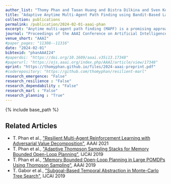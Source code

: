 ```yaml
---
author_list: "Thomy Phan and Taoan Huang and Bistra Dilkina and Sven Koenig"
title: "Adaptive Anytime Multi-Agent Path Finding using Bandit-Based Large Neighborhood Search"
collection: publications
permalink: /publication/2024-02-01-aaai-phan
excerpt: "Anytime multi-agent path finding (MAPF) is a promising approach to scalable path optimization in large-scale multi-agent systems. State-of-the-art anytime MAPF is based on Large Neighborhood Search (LNS), where a fast initial solution is iteratively optimized by destroying and repairing a fixed number of parts, i.e., the neighborhood, of the solution, using randomized destroy heuristics and prioritized planning. Despite their recent success in various MAPF instances, current LNS-based approaches lack exploration and flexibility due to greedy optimization with a fixed neighborhood size which can lead to low quality solutions in general. So far, these limitations have been addressed with extensive prior effort in tuning or offline machine learning beyond actual planning. In this paper, we focus on online learning in LNS and propose Bandit-based Adaptive LArge Neighborhood search Combined with Exploration (BALANCE). BALANCE uses a bi-level multi-armed bandit scheme to adapt the selection of destroy heuristics and neighborhood sizes on the fly during search. We evaluate BALANCE on multiple maps from the MAPF benchmark set and empirically demonstrate cost improvements of at least 50% compared to state-of-the-art anytime MAPF in large-scale scenarios. We find that Thompson Sampling performs particularly well compared to alternative multi-armed bandit algorithms."
journal: "Proceedings of the AAAI Conference on Artificial Intelligence"
venue_short: "AAAI"
#paper_pages: "11308--11316"
date: "2024-02-01"
bibtexid: "phanAAAI24"
#paperdoi: "https://doi.org/10.1609/aaai.v35i13.17348"
#paperurl: "https://ojs.aaai.org/index.php/AAAI/article/view/17348"
eprint: "https://thomyphan.github.io/files/2024-aaai-preprint.pdf"
#coderepository: "https://github.com/thomyphan/resilient-marl"
research_emergence: "False"
research_resilience : "False"
research_dependability : "False"
research_marl : "False"
research_planning : "True"
---
```


{% include base_path %}

## Related Articles
- T. Phan et al., ["Resilient Multi-Agent Reinforcement Learning with Adversarial Value Decomposition"](https://thomyphan.github.io/publication/2021-02-01-aaai-phan), AAAI 2021
- T. Phan et al., ["Adaptive Thompson Sampling Stacks for Memory Bounded Open-Loop Planning"](https://thomyphan.github.io/publication/2019-08-01-ijcai-phan), IJCAI 2019
- T. Phan et al., ["Memory Bounded Open-Loop Planning in Large POMDPs Using Thompson Sampling"](https://thomyphan.github.io/publication/2019-02-01-aaai-phan), AAAI 2019
- T. Gabor et al., ["Subgoal-Based Temporal Abstraction in Monte-Carlo Tree Search"](https://thomyphan.github.io/publication/2019-08-01-ijcai-gabor), IJCAI 2019